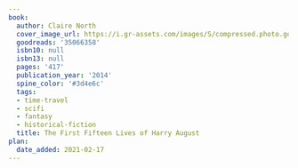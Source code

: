 ```yaml
---
book:
  author: Claire North
  cover_image_url: https://i.gr-assets.com/images/S/compressed.photo.goodreads.com/books/1493966668l/35066358._SY475_.jpg
  goodreads: '35066358'
  isbn10: null
  isbn13: null
  pages: '417'
  publication_year: '2014'
  spine_color: '#3d4e6c'
  tags:
  - time-travel
  - scifi
  - fantasy
  - historical-fiction
  title: The First Fifteen Lives of Harry August
plan:
  date_added: 2021-02-17
---
```

